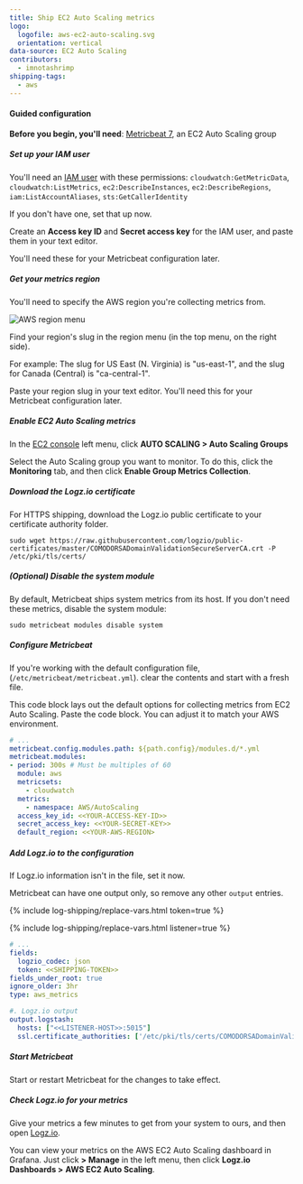 ```yaml
---
title: Ship EC2 Auto Scaling metrics
logo:
  logofile: aws-ec2-auto-scaling.svg
  orientation: vertical
data-source: EC2 Auto Scaling
contributors:
  - imnotashrimp
shipping-tags:
  - aws
---
```


#### Guided configuration

**Before you begin, you'll need**:
[Metricbeat 7](https://www.elastic.co/downloads/beats/metricbeat),
an EC2 Auto Scaling group

<div class="tasklist">

##### Set up your IAM user

You'll need an [IAM user](https://console.aws.amazon.com/iam/home)
with these permissions:
`cloudwatch:GetMetricData`,
`cloudwatch:ListMetrics`,
`ec2:DescribeInstances`,
`ec2:DescribeRegions`,
`iam:ListAccountAliases`,
`sts:GetCallerIdentity`

If you don't have one, set that up now.

Create an **Access key ID** and **Secret access key** for the IAM user,
and paste them in your text editor.

You'll need these for your Metricbeat configuration later.

##### Get your metrics region

You'll need to specify the AWS region you're collecting metrics from.

![AWS region menu](https://dytvr9ot2sszz.cloudfront.net/logz-docs/aws/region-menu.png)

Find your region's slug in the region menu
(in the top menu, on the right side).

For example:
The slug for US East (N. Virginia)
is "us-east-1",
and the slug for Canada (Central) is "ca-central-1".

Paste your region slug in your text editor.
You'll need this for your Metricbeat configuration later.

##### Enable EC2 Auto Scaling metrics

In the [EC2 console](https://console.aws.amazon.com/ec2/) left menu,
click **AUTO SCALING > Auto Scaling Groups**

Select the Auto Scaling group you want to monitor.
To do this, click the **Monitoring** tab,
and then click **Enable Group Metrics Collection**.

##### Download the Logz.io certificate

For HTTPS shipping,
download the Logz.io public certificate to your certificate authority folder.

```shell
sudo wget https://raw.githubusercontent.com/logzio/public-certificates/master/COMODORSADomainValidationSecureServerCA.crt -P /etc/pki/tls/certs/
```

##### _(Optional)_ Disable the system module

By default, Metricbeat ships system metrics from its host.
If you don't need these metrics,
disable the system module:

```shell
sudo metricbeat modules disable system
```

##### Configure Metricbeat

If you're working with the default configuration file,
(`/etc/metricbeat/metricbeat.yml`).
clear the contents and start with a fresh file.

This code block lays out the default options
for collecting metrics from
EC2 Auto Scaling.
Paste the code block.
You can adjust it to match your AWS environment.

```yml
# ...
metricbeat.config.modules.path: ${path.config}/modules.d/*.yml
metricbeat.modules:
- period: 300s # Must be multiples of 60
  module: aws
  metricsets:
    - cloudwatch
  metrics:
    - namespace: AWS/AutoScaling
  access_key_id: <<YOUR-ACCESS-KEY-ID>>
  secret_access_key: <<YOUR-SECRET-KEY>>
  default_region: <<YOUR-AWS-REGION>
```

##### Add Logz.io to the configuration

If Logz.io information isn't in the file, set it now.

Metricbeat can have one output only, so remove any other `output` entries.

{% include log-shipping/replace-vars.html token=true %}

{% include log-shipping/replace-vars.html listener=true %}

```yaml
# ...
fields:
  logzio_codec: json
  token: <<SHIPPING-TOKEN>>
fields_under_root: true
ignore_older: 3hr
type: aws_metrics

#. Logz.io output
output.logstash:
  hosts: ["<<LISTENER-HOST>>:5015"]
  ssl.certificate_authorities: ['/etc/pki/tls/certs/COMODORSADomainValidationSecureServerCA.crt']
```

##### Start Metricbeat

Start or restart Metricbeat for the changes to take effect.

##### Check Logz.io for your metrics

Give your metrics a few minutes to get from your system to ours,
and then open [Logz.io](https://app.logz.io/#/dashboard/kibana).

You can view your metrics on the
AWS EC2 Auto Scaling
dashboard in Grafana.
Just click **<i class="fas fa-th-large"></i> > Manage** in the left menu,
then click
**Logz.io Dashboards >**
**AWS EC2 Auto Scaling**.

</div>
